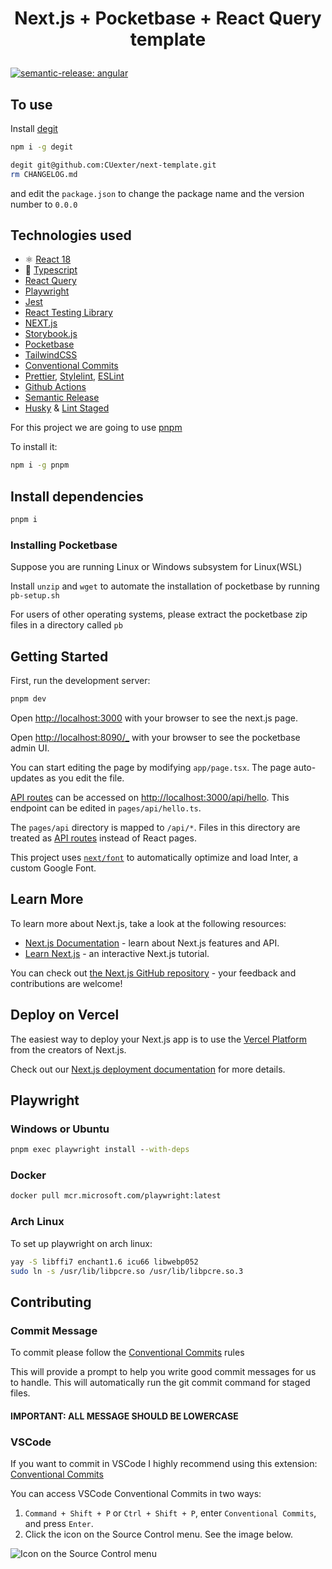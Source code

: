 # <p align="center"> Next.js + Pocketbase + React Query template</p>

[![semantic-release: angular](https://img.shields.io/badge/semantic--release-angular-e10079?logo=semantic-release)](https://github.com/semantic-release/semantic-release)

## To use

Install [degit](https://github.com/Rich-Harris/degit)

```bash
npm i -g degit
```

```bash
degit git@github.com:CUexter/next-template.git
rm CHANGELOG.md
```

and edit the `package.json` to change the package name and the version number to `0.0.0`

## Technologies used

- ⚛️ [React 18](https://reactjs.org/)
- 💎 [Typescript](https://www.typescriptlang.org/)
- [React Query](https://react-query-v3.tanstack.com/)
- [Playwright](https://playwright.dev)
- [Jest](https://jestjs.io)
- [React Testing Library](https://testing-library.com/)
- [NEXT.js](https://nextjs.org)
- [Storybook.js](https://storybook.js.org)
- [Pocketbase](https://pocketbase.io)
- [TailwindCSS](https://tailwindcss.com)
- [Conventional Commits](https://www.conventionalcommits.org/en/v1.0.0/)
- [Prettier](https://prettier.io/), [Stylelint](https://stylelint.io/), [ESLint](https://eslint.org/)
- [Github Actions](https://github.com/features/actions)
- [Semantic Release](https://github.com/features/actions)
- [Husky](https://typicode.github.io/husky/#/) & [Lint Staged](https://github.com/okonet/lint-staged)

For this project we are going to use [pnpm](https://pnpm.io)

To install it:

```bash
npm i -g pnpm
```

## Install dependencies

```bash
pnpm i
```

### Installing Pocketbase

Suppose you are running Linux or Windows subsystem for Linux(WSL)

Install `unzip` and `wget` to automate the installation of pocketbase by running `pb-setup.sh`

For users of other operating systems, please extract the pocketbase zip files in a directory called `pb`

## Getting Started

First, run the development server:

```bash
pnpm dev
```

Open [http://localhost:3000](http://localhost:3000) with your browser to see the next.js page.

Open [http://localhost:8090/\_](http://localhost:8090/_) with your browser to see the pocketbase admin UI.

You can start editing the page by modifying `app/page.tsx`. The page auto-updates as you edit the file.

[API routes](https://nextjs.org/docs/api-routes/introduction) can be accessed on [http://localhost:3000/api/hello](http://localhost:3000/api/hello). This endpoint can be edited in `pages/api/hello.ts`.

The `pages/api` directory is mapped to `/api/*`. Files in this directory are treated as [API routes](https://nextjs.org/docs/api-routes/introduction) instead of React pages.

This project uses [`next/font`](https://nextjs.org/docs/basic-features/font-optimization) to automatically optimize and load Inter, a custom Google Font.

## Learn More

To learn more about Next.js, take a look at the following resources:

- [Next.js Documentation](https://nextjs.org/docs) - learn about Next.js features and API.
- [Learn Next.js](https://nextjs.org/learn) - an interactive Next.js tutorial.

You can check out [the Next.js GitHub repository](https://github.com/vercel/next.js/) - your feedback and contributions are welcome!

## Deploy on Vercel

The easiest way to deploy your Next.js app is to use the [Vercel Platform](https://vercel.com/new?utm_medium=default-template&filter=next.js&utm_source=create-next-app&utm_campaign=create-next-app-readme) from the creators of Next.js.

Check out our [Next.js deployment documentation](https://nextjs.org/docs/deployment) for more details.

## Playwright

### Windows or Ubuntu

```cmd
pnpm exec playwright install --with-deps
```

### Docker

```bash
docker pull mcr.microsoft.com/playwright:latest
```

### Arch Linux

To set up playwright on arch linux:

```bash
yay -S libffi7 enchant1.6 icu66 libwebp052
sudo ln -s /usr/lib/libpcre.so /usr/lib/libpcre.so.3
```

## Contributing

### Commit Message

To commit please follow the [Conventional Commits](https://www.conventionalcommits.org/en/v1.0.0/) rules

This will provide a prompt to help you write good commit messages for us to handle. This will automatically run the git commit command for staged files.

#### IMPORTANT: ALL MESSAGE SHOULD BE LOWERCASE

### VSCode

If you want to commit in VSCode I highly recommend using this extension: [Conventional Commits](https://marketplace.visualstudio.com/items?itemname=vivaxy.vscode-conventional-commits)

You can access VSCode Conventional Commits in two ways:

1. `Command + Shift + P` or `Ctrl + Shift + P`, enter `Conventional Commits`,
   and press `Enter`.
2. Click the icon on the Source Control menu. See the image below.

![Icon on the Source Control menu](https://github.com/vivaxy/vscode-conventional-commits/raw/master/assets/docs/icon-on-the-source-control-menu.png)
